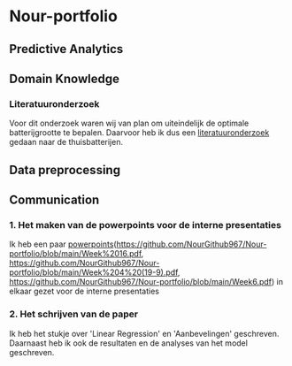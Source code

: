 # Nour-portfolio
## Predictive Analytics
## Domain Knowledge
### Literatuuronderzoek
Voor dit onderzoek waren wij van plan om uiteindelijk de optimale batterijgrootte te bepalen. Daarvoor heb ik dus een [literatuuronderzoek](https://github.com/NourGithub967/Nour-portfolio/blob/main/Lito%20thuisbatterijen.pdf) gedaan naar de thuisbatterijen.

## Data preprocessing
## Communication
### 1. Het maken van de powerpoints voor de interne presentaties
Ik heb een paar [powerpoints](https://github.com/NourGithub967/Nour-portfolio/blob/main/Week%2012%20Energy%20project.pdf)(https://github.com/NourGithub967/Nour-portfolio/blob/main/Week%2016.pdf, https://github.com/NourGithub967/Nour-portfolio/blob/main/Week%204%20(19-9).pdf, https://github.com/NourGithub967/Nour-portfolio/blob/main/Week6.pdf) in elkaar gezet voor de interne presentaties

### 2. Het schrijven van de paper
Ik heb het stukje over 'Linear Regression' en 'Aanbevelingen' geschreven. Daarnaast heb ik ook de resultaten en de analyses van het model geschreven.


